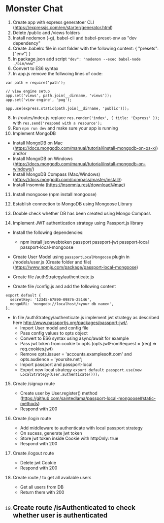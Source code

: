 # Monster Chat

1. Create app with express generatoer CLI (https://expressjs.com/en/starter/generator.html)
2. Delete /public and /views folders
3. Install nodemon (-g), babel-cli and babel-preset-env as "dev dependency"
4. Create .babelrc file in root folder with the following content:
   {
   "presets": ["env"]
   }
5. In package.json add script `"dev": "nodemon --exec babel-node ./bin/www"`
6. Convert to ES6 syntax
7. In app.js remove the follwoing lines of code:

```
var path = require('path');

// view engine setup
app.set('views', path.join(__dirname, 'views'));
app.set('view engine', 'pug');

app.use(express.static(path.join(__dirname, 'public')));

```

8. In /routes/index.js replace `res.render('index', { title: 'Express' });` with `res.send('respond with a resource');`
9. Run `npm run dev` and make sure your app is running
10. Implement MongoDB

- Install MongoDB on Mac (https://docs.mongodb.com/manual/tutorial/install-mongodb-on-os-x/) and/or
- Install MongoDB on Windows (https://docs.mongodb.com/manual/tutorial/install-mongodb-on-windows/)
- Install MongoDB Compass (Mac/Windows) (https://docs.mongodb.com/compass/master/install/)
- Install Insomnia (https://insomnia.rest/download/#mac)

11. Install mongoose (npm install mongoose)
12. Establish connection to MongoDB using Mongoose Library
13. Double check whether DB has been created using Mongo Compass

14. Implement JWT authentication strategy using Passport.js library

- Install the following dependencies:

  - npm install jsonwebtoken passport passport-jwt passport-local passport-local-mongoose

- Create User Model using `passportLocalMongoose` plugin in /models/user.js (Create folder and file) (https://www.npmjs.com/package/passport-local-mongoose)

- Create file /authStrategy/authenticate.js

- Create file /config.js and add the following content

```
export default {
  secretKey: '12345-67890-09876-25146',
  mongoURL: 'mongodb://localhost/<your db name>',
};

```

- In file /authStrategy/authenticate.js implement jwt strategy as described here http://www.passportjs.org/packages/passport-jwt/.
  - Import User model and config file
  - Pass config values to opts object
  - Convert to ES6 syntax using async/await for example
  - Pass jwt token from cookie to opts (opts.jwtFromRequest = (req) => req.cookies.jwt)
  - Remove opts.issuer = 'accounts.examplesoft.com' and opts.audience = 'yoursite.net';
  - Import passport and passport-local
  - Export new local strategy `export default passport.use(new LocalStrategy(User.authenticate()));`

15. Create /signup route

    - Create user by User.register() method (https://github.com/saintedlama/passport-local-mongoose#static-methods)
    - Respond with 200

16. Create /login route

    - Add middleware to authenticate with local passport strategy
    - On sucess, generate jwt token
    - Store jwt token inside Cookie with httpOnly: true
    - Respond with 200

17. Create /logout route

    - Delete jwt Cookie
    - Respond with 200

18. Create route / to get all available users

    - Get all users from DB
    - Return them with 200

19. ## Create route /isAuthenticated to check whether user is authenticated

